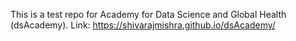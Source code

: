 This is a test repo for Academy for Data Science and Global Health (dsAcademy). Link: https://shivarajmishra.github.io/dsAcademy/
